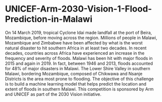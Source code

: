 # UNICEF-Arm-2030-Vision-1-Flood-Prediction-in-Malawi
On 14 March 2019, tropical Cyclone Idai made landfall at the port of Beira, Mozambique, before moving across the region. Millions of people in Malawi, Mozambique and Zimbabwe have been affected by what is the worst natural disaster to hit southern Africa in at least two decades.  In recent decades, countries across Africa have experienced an increase in the frequency and severity of floods. Malawi has been hit with major floods in 2015 and again in 2019. In fact, between 1946 and 2013, floods accounted for 48% of major disasters in Malawi. The Lower Shire Valley in southern Malawi, bordering Mozambique, composed of Chikwawa and Nsanje Districts is the area most prone to flooding.  The objective of this challenge is to build a machine learning model that helps predict the location and extent of floods in southern Malawi.  This competition is sponsored by Arm and UNICEF as part of the 2030 Vision initiative.
